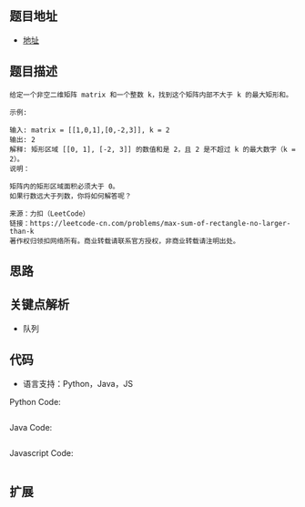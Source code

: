 ## 题目地址

- [地址](https://leetcode-cn.com/problems/max-sum-of-rectangle-no-larger-than-k/)

## 题目描述
```
给定一个非空二维矩阵 matrix 和一个整数 k，找到这个矩阵内部不大于 k 的最大矩形和。

示例:

输入: matrix = [[1,0,1],[0,-2,3]], k = 2
输出: 2 
解释: 矩形区域 [[0, 1], [-2, 3]] 的数值和是 2，且 2 是不超过 k 的最大数字（k = 2）。
说明：

矩阵内的矩形区域面积必须大于 0。
如果行数远大于列数，你将如何解答呢？

来源：力扣（LeetCode）
链接：https://leetcode-cn.com/problems/max-sum-of-rectangle-no-larger-than-k
著作权归领扣网络所有。商业转载请联系官方授权，非商业转载请注明出处。
```

## 思路


## 关键点解析

- 队列

## 代码

- 语言支持：Python，Java，JS

Python Code:

```python

```

Java Code:

```java

```

Javascript Code:

```js

```

## 扩展
